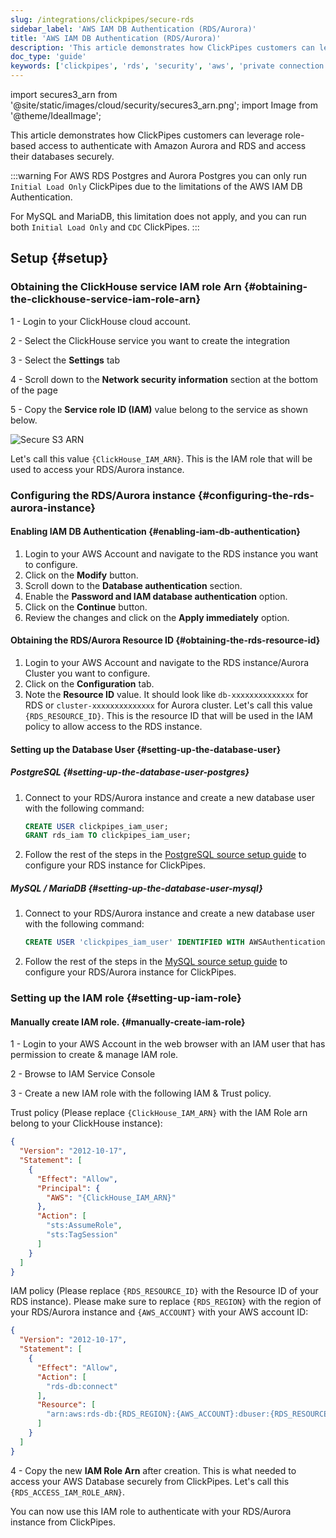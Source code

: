 ```yaml
---
slug: /integrations/clickpipes/secure-rds
sidebar_label: 'AWS IAM DB Authentication (RDS/Aurora)'
title: 'AWS IAM DB Authentication (RDS/Aurora)'
description: 'This article demonstrates how ClickPipes customers can leverage role-based access to authenticate with Amazon RDS/Aurora and access their database securely.'
doc_type: 'guide'
keywords: ['clickpipes', 'rds', 'security', 'aws', 'private connection']
---
```


import secures3_arn from '@site/static/images/cloud/security/secures3_arn.png';
import Image from '@theme/IdealImage';

This article demonstrates how ClickPipes customers can leverage role-based access to authenticate with Amazon Aurora and RDS and access their databases securely.

:::warning
For AWS RDS Postgres and Aurora Postgres you can only run `Initial Load Only` ClickPipes due to the limitations of the AWS IAM DB Authentication.

For MySQL and MariaDB, this limitation does not apply, and you can run both `Initial Load Only` and `CDC` ClickPipes.
:::

## Setup {#setup}

### Obtaining the ClickHouse service IAM role Arn {#obtaining-the-clickhouse-service-iam-role-arn}

1 - Login to your ClickHouse cloud account.

2 - Select the ClickHouse service you want to create the integration

3 - Select the **Settings** tab

4 - Scroll down to the **Network security information** section at the bottom of the page

5 - Copy the **Service role ID (IAM)** value belong to the service as shown below.

<Image img={secures3_arn} alt="Secure S3 ARN" size="lg" border/>

Let's call this value `{ClickHouse_IAM_ARN}`. This is the IAM role that will be used to access your RDS/Aurora instance.

### Configuring the RDS/Aurora instance {#configuring-the-rds-aurora-instance}

#### Enabling IAM DB Authentication {#enabling-iam-db-authentication}
1. Login to your AWS Account and navigate to the RDS instance you want to configure.
2. Click on the **Modify** button.
3. Scroll down to the **Database authentication** section.
4. Enable the **Password and IAM database authentication** option.
5. Click on the **Continue** button.
6. Review the changes and click on the **Apply immediately** option.

#### Obtaining the RDS/Aurora Resource ID {#obtaining-the-rds-resource-id}

1. Login to your AWS Account and navigate to the RDS instance/Aurora Cluster you want to configure.
2. Click on the **Configuration** tab.
3. Note the **Resource ID** value. It should look like `db-xxxxxxxxxxxxxx` for RDS or `cluster-xxxxxxxxxxxxxx` for Aurora cluster. Let's call this value `{RDS_RESOURCE_ID}`. This is the resource ID that will be used in the IAM policy to allow access to the RDS instance.

#### Setting up the Database User {#setting-up-the-database-user}

##### PostgreSQL {#setting-up-the-database-user-postgres}

1. Connect to your RDS/Aurora instance and create a new database user with the following command:
    ```sql
    CREATE USER clickpipes_iam_user; 
    GRANT rds_iam TO clickpipes_iam_user;
    ```
2. Follow the rest of the steps in the [PostgreSQL source setup guide](postgres/source/rds) to configure your RDS instance for ClickPipes.

##### MySQL / MariaDB {#setting-up-the-database-user-mysql}

1. Connect to your RDS/Aurora instance and create a new database user with the following command:
    ```sql
    CREATE USER 'clickpipes_iam_user' IDENTIFIED WITH AWSAuthenticationPlugin AS 'RDS';
    ```
2. Follow the rest of the steps in the [MySQL source setup guide](mysql/source/rds) to configure your RDS/Aurora instance for ClickPipes.

### Setting up the IAM role {#setting-up-iam-role}

#### Manually create IAM role. {#manually-create-iam-role}

1 - Login to your AWS Account in the web browser with an IAM user that has permission to create & manage IAM role.

2 - Browse to IAM Service Console

3 - Create a new IAM role with the following IAM & Trust policy.

Trust policy (Please replace `{ClickHouse_IAM_ARN}` with the IAM Role arn belong to your ClickHouse instance):

```json
{
  "Version": "2012-10-17",
  "Statement": [
    {
      "Effect": "Allow",
      "Principal": {
        "AWS": "{ClickHouse_IAM_ARN}"
      },
      "Action": [
        "sts:AssumeRole",
        "sts:TagSession"
      ]
    }
  ]
}
```

IAM policy (Please replace `{RDS_RESOURCE_ID}` with the Resource ID of your RDS instance). Please make sure to replace `{RDS_REGION}` with the region of your RDS/Aurora instance and `{AWS_ACCOUNT}` with your AWS account ID:

```json
{
  "Version": "2012-10-17",
  "Statement": [
    {
      "Effect": "Allow",
      "Action": [
        "rds-db:connect"
      ],
      "Resource": [
        "arn:aws:rds-db:{RDS_REGION}:{AWS_ACCOUNT}:dbuser:{RDS_RESOURCE_ID}/clickpipes_iam_user"
      ]
    }
  ]
}
```

4 - Copy the new **IAM Role Arn** after creation. This is what needed to access your AWS Database securely from ClickPipes. Let's call this `{RDS_ACCESS_IAM_ROLE_ARN}`.

You can now use this IAM role to authenticate with your RDS/Aurora instance from ClickPipes.
